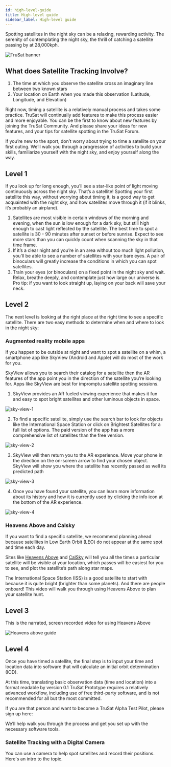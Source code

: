 ```yaml
---
id: high-level-guide
title: High-level guide
sidebar_label: High-level guide
---
```


Spotting satellites in the night sky can be a relaxing, rewarding activity. The serenity of contemplating the night sky, the thrill of catching a satellite passing by at 28,000kph.

![TruSat banner](https://trusat-assets.s3.amazonaws.com/readme-banner.jpg)

## What does Satellite Tracking Involve?

1. The time at which you observe the satellite cross an imaginary line between two known stars
2. Your location on Earth when you made this observation (Latitude, Longitude, and Elevation)

Right now, timing a satellite is a relatively manual process and takes some practice. TruSat will continually add features to make this process easier and more enjoyable. You can be the first to know about new features by joining the TruSat Community. And please share your ideas for new features, and your tips for satellite spotting in the TruSat Forum.

If you’re new to the sport, don’t worry about trying to time a satellite on your first outing. We’ll walk you through a progression of activities to build your skills, familiarize yourself with the night sky, and enjoy yourself along the way.

## Level 1

If you look up for long enough, you’ll see a star-like point of light moving continuously across the night sky. That’s a satellite! Spotting your first satellite this way, without worrying about timing it, is a good way to get acquainted with the night sky, and how satellites move through it (if it blinks, it’s probably an airplane).

1. Satellites are most visible in certain windows of the morning and evening, when the sun is low enough for a dark sky, but still high enough to cast light reflected by the satellite. The best time to spot a satellite is 30 - 90 minutes after sunset or before sunrise. Expect to see more stars than you can quickly count when scanning the sky in that time frame.
2. If it’s a clear night and you’re in an area without too much light pollution, you’ll be able to see a number of satellites with your bare eyes. A pair of binoculars will greatly increase the conditions in which you can spot satellites.
3. Train your eyes (or binoculars) on a fixed point in the night sky and wait. Relax, breathe deeply, and contemplate just how large our universe is. Pro tip: if you want to look straight up, laying on your back will save your neck.

## Level 2

The next level is looking at the right place at the right time to see a specific satellite. There are two easy methods to determine when and where to look in the night sky:

### Augmented reality mobile apps

If you happen to be outside at night and want to spot a satellite on a whim, a smartphone app like SkyView (Android and Apple) will do most of the work for you.

SkyView allows you to search their catalog for a satellite then the AR features of the app point you in the direction of the satellite you’re looking for. Apps like SkyView are best for impromptu satellite spotting sessions.

1. SkyView provides an AR fueled viewing experience that makes it fun and easy to spot bright satellites and other luminous objects in space.

![sky-view-1](https://trusat-assets.s3.amazonaws.com/howto-skyview-screenshot-1.png)

2. To find a specific satellite, simply use the search bar to look for objects like the International Space Station or click on Brightest Satellites for a full list of options. The paid version of the app has a more comprehensive list of satellites than the free version.

![sky-view-2](https://trusat-assets.s3.amazonaws.com/howto-skyview-screenshot-2.png)

3. SkyView will then return you to the AR experience. Move your phone in the direction on the on-screen arrow to find your chosen object. SkyView will show you where the satellite has recently passed as well its predicted path

![sky-view-3](https://trusat-assets.s3.amazonaws.com/howto-skyview-screenshot-3.png)

4. Once you have found your satellite, you can learn more information about its history and how it is currently used by clicking the info icon at the bottom of the AR experience.

![sky-view-4](https://trusat-assets.s3.amazonaws.com/howto-skyview-screenshot-4.png)

### Heavens Above and Calsky

If you want to find a specific satellite, we recommend planning ahead because satellites in Low Earth Orbit (LEO) do not appear at the same spot and time each day.

Sites like [Heavens Above](https://www.heavens-above.com/PassSummary.aspx?satid=25544&lat=0&lng=0&loc=Unspecified&alt=0&tz=UCT) and [CalSky](https://www.calsky.com/cs.cgi?cha=12&sec=4) will tell you all the times a particular satellite will be visible at your location, which passes will be easiest for you to see, and plot the satellite’s path along star maps.

The International Space Station (ISS) is a good satellite to start with because it is quite bright (brighter than some planets). And there are people onboard! This video will walk you through using Heavens Above to plan your satellite hunt.

## Level 3

This is the narrated, screen recorded video for using Heavens Above

![Heavens above guide](https://www.youtube.com/watch?v=DmSL1MweU7M)

## Level 4

Once you have timed a satellite, the final step is to input your time and location data into software that will calculate an initial orbit determination (IOD).

At this time, translating basic observation data (time and location) into a format readable by version 0.1 TruSat Prototype requires a relatively advanced workflow, including use of free third-party software, and is not recommended for all but the most committed.

If you are that person and want to become a TruSat Alpha Test Pilot, please sign up here:

We’ll help walk you through the process and get you set up with the necessary software tools.

### Satellite Tracking with a Digital Camera

You can use a camera to help spot satellites and record their positions. Here's an intro to the topic.
